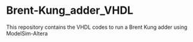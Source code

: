 # Brent-Kung_adder_VHDL

This repository contains the VHDL codes to run a Brent Kung adder using ModelSim-Altera
